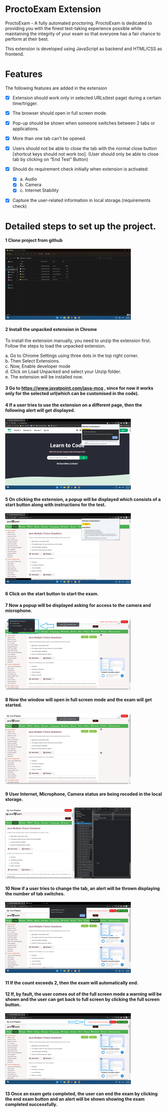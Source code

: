 # ProctoExam Extension

ProctoExam - A fully automated proctoring.
ProctoExam is dedicated to providing you with the finest test-taking experience possible while maintaining the integrity of your exam so that everyone has a fair chance to perform at their best.

This extension is developed using JavaScript as backend and HTML/CSS as frontend.

# Features

The following features are added in the extension

- [x] Extension should work only in selected URLs(test page) during a certain time/trigger.
- [x] The browser should open in full screen mode.
- [x] Pop-up should be shown when someone switches between 2 tabs or applications.
- [x] More than one tab can’t be opened.
- [x] Users should not be able to close the tab with the normal close button [shortcut keys should not work too]. (User should only be able to close tab by clicking on “End Test” Button)
- [x] Should do requirement check initially when extension is activated:
    - [x] a. Audio
    - [x] b. Camera
    - [x] c. Internet Stability
- [x] Capture the user-related information in local storage.(requirements check)


# Detailed steps to set up the project.

#### 1 Clone project from github

<img src='./img/0.png' alt='Intro Screen' width="80%">

#### 2 Install the unpacked extension in Chrome 

To install the extension manually, you need to unzip the extension first. Follow the steps to load the unpacked extension.

a. Go to Chrome Settings using three dots in the top right corner.\
b. Then Select Extensions.\
c. Now, Enable developer mode\
d. Click on Load Unpacked and select your Unzip folder.\
e. The extension will be installed now.

#### 3 Go to https://www.javatpoint.com/java-mcq , since for now it works only for the selected url(which can be customised in the code).

#### 4 If a user tries to use the extension on a different page, then the following alert will get displayed.

<img src='./img/7.png' alt='Intro Screen' width="80%">

#### 5 On clicking the extension, a popup will be displayed which consists of a start button along with instructions for the test.

<img src='./img/1.png' alt='Intro Screen' width="80%">

#### 6 Click on the start button to start the exam.

#### 7 Now a popup will be displayed asking for access to the camera and microphone.

<img src='./img/8.png' alt='Intro Screen' width="80%">

#### 8 Now the window will open in full screen mode and the exam will get started.

<img src='./img/2.png' alt='Intro Screen' width="80%">

#### 9 User Internet, Microphone, Camera status are being recoded in the local storage.

<img src='./img/9.png' alt='Intro Screen' width="80%">

#### 10 Now if a user tries to change the tab, an alert will be thrown displaying the number of tab switches. 

<img src='./img/6.png' alt='Intro Screen' width="80%">

#### 11 If the count exceeds 2, then the exam will automatically end.

#### 12 If, by fault, the user comes out of the full screen mode a warning will be shown and the user can get back to full screen by clicking the full screen button.

<img src='./img/5.png' alt='Intro Screen' width="80%">

#### 13 Once an exam gets completed, the user can end the exam by clicking the end exam button and an alert will be shown showing the exam completed successfully.


